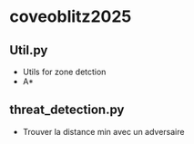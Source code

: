 # coveoblitz2025

## Util.py
- Utils for zone detction
- A*

## threat_detection.py
- Trouver la distance min avec un adversaire
